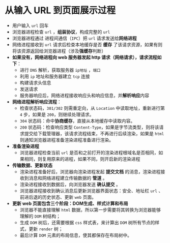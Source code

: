 # 从输入 URL 到页面展示过程

- 用户输入 `url` 回车
- 浏览器进程检查 `url` ，**组装协议**，构成完整的 `url`
- 浏览器进程通过 进程间通信（`IPC`）把 `url` 请求发送给**网络进程**
- 网络进程接收到 `url` 请求后检查本地缓存是否 **缓存** 了该请求资源，如果有则将该资源返回给浏览器进程（涉及**强缓存**判断）
- **如果没有，网络进程向 web 服务器发起 http 请求（网络请求），请求流程如下**：
  - 进行 `DNS` 解析，获取服务器 `ip地址` ，`端口`
  - 利用 `ip` 地址和服务器建立 `tcp` 连接
  - 构建请求头信息
  - 发送请求
  - 服务器响应后，网络进程接收响应头和响应信息，并**解析响应**内容
- **网络进程解析响应流程**：
  - 检查状态码，`301/302` 则需重定向，从 `Location` 中读取地址，重新进行第 `4` 步，如果是 `200`，则继续处理请求。
  - `304` 状态码：命中**协商缓存**，直接从本地缓存中读取内容。
  - `200` 状态码：检查响应类型 `Content-Type`，如果是字节流类型，则将该请求提交给下载管理器，该请求流程结束，不再进行后续渲染，如果是 `html` 则通知浏览器进程准备渲染进程准备进行渲染。
- **准备渲染进程**
  - 浏览器进程检查当前 `url` 是否和之前打开的渲染进程根域名是否相同，如果相同，则复用原来的进程，如果不同，则开启新的渲染进程
- **传输数据、更新状态**
  - 渲染进程准备好后，浏览器向渲染进程发起 **提交文档** 的消息，渲染进程接收到消息和网络进程建立传输数据的 **管道** 。
  - 渲染进程接收到数据后，向浏览器发送 **确认提交** 。
  - 浏览器进程接收到确认消息后更新浏览器界面状态：安全、地址栏 `url` 、前进后退的历史状态、更新 `web` 页面。
- **更新 web 页面包含三个阶段：DOM生成、样式计算和布局**
  - 浏览器不能直接理解 `html` 数据，所以第一步需要将其转换为浏览器能够理解的 `DOM` 树结构；
  - 生成 `DOM` 树后，还需要根据 `css` 样式表，来计算出 `DOM` 树所有节点的样式，更新 `render` 树；
  - 最后计算 `DOM` 元素的布局信息，使其都保存在布局树中。
